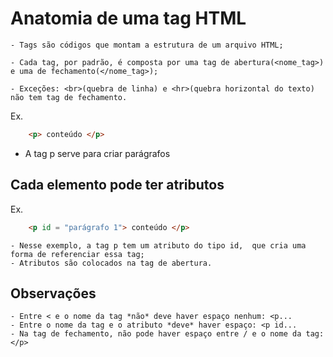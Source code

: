# Anatomia de uma tag HTML

    - Tags são códigos que montam a estrutura de um arquivo HTML;

    - Cada tag, por padrão, é composta por uma tag de abertura(<nome_tag>) e uma de fechamento(</nome_tag>);

    - Exceções: <br>(quebra de linha) e <hr>(quebra horizontal do texto) não tem tag de fechamento.

Ex.
```html
    <p> conteúdo </p>
```
- A tag p serve para criar parágrafos

## Cada elemento pode ter atributos

Ex.
```html
    <p id = "parágrafo 1"> conteúdo </p>
```
    - Nesse exemplo, a tag p tem um atributo do tipo id,  que cria uma forma de referenciar essa tag;
    - Atributos são colocados na tag de abertura.

## Observações
    - Entre < e o nome da tag *não* deve haver espaço nenhum: <p... 
    - Entre o nome da tag e o atributo *deve* haver espaço: <p id... 
    - Na tag de fechamento, não pode haver espaço entre / e o nome da tag:
    </p>



